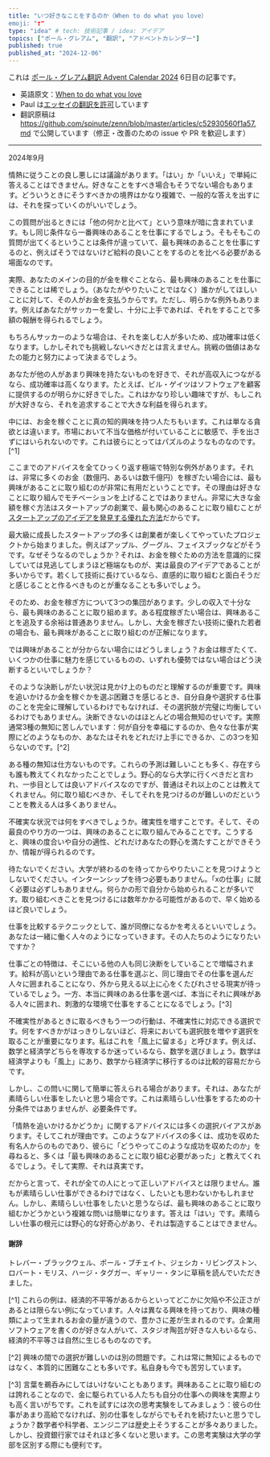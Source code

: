 ```yaml
---
title: "いつ好きなことをするのか（When to do what you love）
emoji: "❣️️"
type: "idea" # tech: 技術記事 / idea: アイデア
topics: ["ポール・グレアム", "翻訳", "アドベントカレンダー"]
published: true
published_at: "2024-12-06"
---
```


これは [ポール・グレアム翻訳 Advent Calendar 2024](https://adventar.org/calendars/10831) 6日目の記事です。

- 英語原文：[When to do what you love](https://paulgraham.com/when.html)
- Paul は[エッセイの翻訳を許可](https://paulgraham.com/gfaq.html)しています
- 翻訳原稿は https://github.com/spinute/zenn/blob/master/articles/c52930560f1a57.md で公開しています（修正・改善のための issue や PR を歓迎します）

----

2024年9月

情熱に従うことの良し悪しには議論があります。「はい」か「いいえ」で単純に答えることはできません。好きなことをすべき場合もそうでない場合もあります。どういうときにそうすべきかの境界はかなり複雑で、一般的な答えを出すには、それを探っていくのがいいでしょう。

この質問が出るときには「他の何かと比べて」という意味が暗に含まれています。もし同じ条件なら一番興味のあることを仕事にするでしょう。そもそもこの質問が出てくるということは条件が違っていて、最も興味のあることを仕事にするのと、例えばそうではないけど給料の良いことをするのとを比べる必要がある場面なのです。

実際、あなたのメインの目的が金を稼ぐことなら、最も興味のあることを仕事にできることは稀でしょう。（あなたがやりたいことではなく）誰かがしてほしいことに対して、その人がお金を支払うからです。ただし、明らかな例外もあります。例えばあなたがサッカーを愛し、十分に上手であれば、それをすることで多額の報酬を得られるでしょう。

もちろんサッカーのような場合は、それを楽しむ人が多いため、成功確率は低くなります。しかしそれでも挑戦しないべきだとは言えません。挑戦の価値はあなたの能力と努力によって決まるでしょう。

あなたが他の人があまり興味を持たないものを好きで、それが高収入につながるなら、成功確率は高くなります。たとえば、ビル・ゲイツはソフトウェアを顧客に提供するのが明らかに好きでした。これはかなり珍しい趣味ですが、もしこれが大好きなら、それを追求することで大きな利益を得られます。

中には、お金を稼ぐことに真の知的興味を持つ人たちもいます。これは単なる貪欲とは違います。市場において不当な価格が付いていることに敏感で、手を出さずにはいられないのです。これは彼らにとってはパズルのようなものなのです。[^1]

ここまでのアドバイスを全てひっくり返す極端で特別な例外があります。それは、非常に多くのお金（数億円、あるいは数千億円）を稼ぎたい場合には、最も興味があることに取り組むのが非常に有用だということです。その理由は好きなことに取り組んでモチベーションを上げることではありません。非常に大きな金額を稼ぐ方法はスタートアップの創業で、最も関心のあることに取り組むことが[スタートアップのアイデアを発見する優れた方法](https://paulgraham.com/startupideas.html)だからです。

最大級に成長したスタートアップの多くは創業者が楽しくてやっていたプロジェクトから始まりました。例えばアップル、グーグル、フェイスブックなどがそうです。なぜそうなるのでしょうか？それは、お金を稼ぐための方法を意識的に探していては見逃してしまうほど極端なものが、実は最良のアイデアであることが多いからです。若くして技術に長けているなら、直感的に取り組むと面白そうだと感じることと作るべきものとが重なることも多いでしょう。

そのため、お金を稼ぎ方について3つの集団があります。少しの収入で十分なら、最も興味のあることに取り組めます。ある程度稼ぎたい場合は、興味あることを追及する余裕は普通ありません。しかし、大金を稼ぎたい技術に優れた若者の場合も、最も興味があることに取り組むのが正解になります。

では興味があることが分からない場合にはどうしましょう？お金は稼ぎたくて、いくつかの仕事に魅力を感じているものの、いずれも優勢ではない場合はどう決断するといいでしょうか？

そのような決断しがたい状況は見かけ上のものだと理解するのが重要です。興味を追いかけるか金を稼ぐかを選ぶ困難さを感じるとき、自分自身や選択する仕事のことを完全に理解しているわけでもなければ、その選択肢が完璧に均衡しているわけでもありません。決断できないのはほとんどの場合無知のせいです。実際通常3種の無知に苦しんでいます：何が自分を幸福にするのか、色々な仕事が実際にどのようなものか、あなたはそれをどれだけ上手にできるか、この3つを知らないのです。[^2]

ある種の無知は仕方ないものです。これらの予測は難しいことも多く、存在すらも誰も教えてくれなかったことでしょう。野心的なら大学に行くべきだと言われ、一歩目としては良いアドバイスなのですが、普通はそれ以上のことは教えてくれません。何に取り組むべきか、そしてそれを見つけるのが難しいのだということを教える人は多くありません。

不確実な状況では何をすべきでしょうか。確実性を増すことです。そして、その最良のやり方の一つは、興味のあることに取り組んでみることです。こうすると、興味の度合いや自分の適性、どれだけあなたの野心を満たすことができそうか、情報が得られるのです。

待たないでください。大学が終わるのを待ってからやりたいことを見つけようとしないでください。インターンシップを待つ必要もありません。「xの仕事」に就く必要は必ずしもありません。何らかの形で自分から始められることが多いです。取り組むべきことを見つけるには数年かかる可能性があるので、早く始めるほど良いでしょう。

仕事を比較するテクニックとして、誰が同僚になるかを考えるといいでしょう。あなたは一緒に働く人々のようになっていきます。その人たちのようになりたいですか？

仕事ごとの特徴は、そこにいる他の人も同じ決断をしていることで増幅されます。給料が高いという理由である仕事を選ぶと、同じ理由でその仕事を選んだ人々に囲まれることになり、外から見える以上に心をくたびれさせる現実が待っているでしょう。一方、本当に興味のある仕事を選べば、本当にそれに興味がある人々に囲まれ、刺激的な環境で仕事をすることになるでしょう。[^3]

不確実性があるときに取るべきもう一つの行動は、不確実性に対応できる選択です。何をすべきかがはっきりしないほど、将来においても選択肢を増やす選択を取ることが重要になります。私はこれを「風上に留まる」と呼びます。例えば、数学と経済学どちらを専攻するか迷っているなら、数学を選びましょう。数学は経済学よりも「風上」にあり、数学から経済学に移行するのは比較的容易だからです。

しかし、この問いに関して簡単に答えられる場合があります。それは、あなたが素晴らしい仕事をしたいと思う場合です。これは素晴らしい仕事をするための十分条件ではありませんが、必要条件です。

「情熱を追いかけるかどうか」に関するアドバイスには多くの選択バイアスがあります。そしてこれが理由です。このようなアドバイスの多くは、成功を収めた有名人からのものであり、彼らに「どうやってこのような成功を収めたのか」を尋ねると、多くは「最も興味のあることに取り組む必要があった」と教えてくれるでしょう。そして実際、それは真実です。

だからと言って、それが全ての人にとって正しいアドバイスとは限りません。誰もが素晴らしい仕事ができるわけではなく、したいとも思わないかもしれません。しかし、素晴らしい仕事をしたいと思うならば、最も興味のあることに取り組むかどうかという複雑な問いは簡単になります。答えは「はい」です。素晴らしい仕事の根元には野心的な好奇心があり、それは製造することはできません。

#### 謝辞

トレバー・ブラックウェル、ポール・ブチェイト、ジェシカ・リビングストン、ロバート・モリス、ハージ・タグガー、ギャリー・タンに草稿を読んでいただきました。

[^1] これらの例は、経済的不平等があるからといってどこかに欠陥や不公正さがあるとは限らない例になっています。人々は異なる興味を持っており、興味の種類によって生まれるお金の量が違うので、豊かさに差が生まれるのです。企業用ソフトウェアを書くのが好きな人がいて、スタジオ陶芸が好きな人もいるなら、経済的不平等さは自然に生じるものなのです。

[^2] 興味の間での選択が難しいのは別の問題です。これは常に無知によるものではなく、本質的に困難なことも多いです。私自身も今でも苦労しています。

[^3] 言葉を鵜呑みにしてはいけないこともあります。興味あることに取り組むのは誇れることなので、金に駆られている人たちも自分の仕事への興味を実際よりも高く言いがちです。これを試すには次の思考実験をしてみましょう：彼らの仕事があまり高給でなければ、別の仕事をしながらでもそれを続けたいと思うでしょうか？数学者や科学者、エンジニアは歴史上そうすることが多々ありました。しかし、投資銀行家ではそれほど多くないと思います。この思考実験は大学の学部を区別する際にも便利です。

